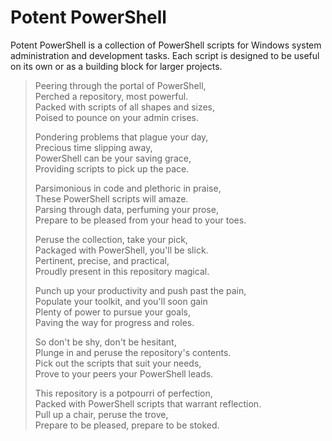 
# Potent PowerShell
Potent PowerShell is a collection of PowerShell scripts for Windows system administration and development tasks. Each script is designed to be useful on its own or as a building block for larger projects.
> Peering through the portal of PowerShell,  
Perched a repository, most powerful.  
Packed with scripts of all shapes and sizes,  
Poised to pounce on your admin crises.
>
>Pondering problems that plague your day,  
Precious time slipping away,  
PowerShell can be your saving grace,  
Providing scripts to pick up the pace.
>
>Parsimonious in code and plethoric in praise,  
These PowerShell scripts will amaze.  
Parsing through data, perfuming your prose,  
Prepare to be pleased from your head to your toes.
>
>Peruse the collection, take your pick,  
Packaged with PowerShell, you'll be slick.  
Pertinent, precise, and practical,  
Proudly present in this repository magical.
>
>Punch up your productivity and push past the pain,  
Populate your toolkit, and you'll soon gain  
Plenty of power to pursue your goals,  
Paving the way for progress and roles.
>
>So don't be shy, don't be hesitant,  
Plunge in and peruse the repository's contents.  
Pick out the scripts that suit your needs,  
Prove to your peers your PowerShell leads.
>
>This repository is a potpourri of perfection,  
Packed with PowerShell scripts that warrant reflection.  
Pull up a chair, peruse the trove,  
Prepare to be pleased, prepare to be stoked.
